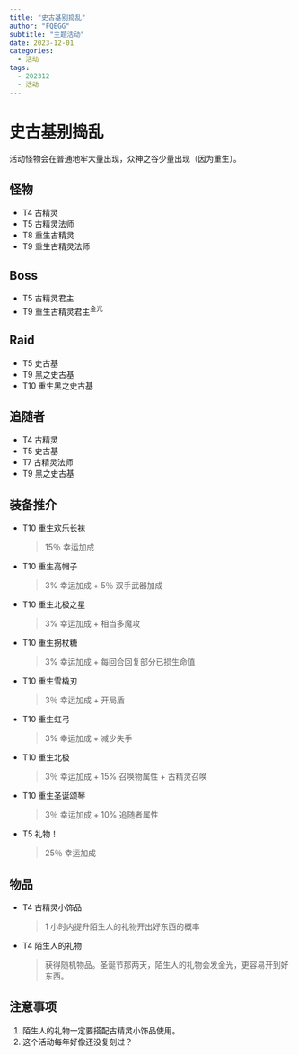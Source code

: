 ```yaml
---
title: "史古基别捣乱"
author: "FQEGG"
subtitle: "主题活动"
date: 2023-12-01
categories:
  - 活动
tags:
  - 202312
  - 活动
---
```


# 史古基别捣乱

活动怪物会在普通地牢大量出现，众神之谷少量出现（因为重生）。

## 怪物

- T4 古精灵 
- T5 古精灵法师 
- T8 重生古精灵 
- T9 重生古精灵法师 

## Boss 

- T5 古精灵君主
- T9 重生古精灵君主<sup>金光</sup>

## Raid

- T5 史古基 
- T9 黑之史古基 
- T10 重生黑之史古基

## 追随者

- T4 古精灵 
- T5 史古基 
- T7 古精灵法师 
- T9 黑之史古基 

## 装备推介

- T10 重生欢乐长袜
  > 15％ 幸运加成
- T10 重生高帽子
  > 3% 幸运加成 + 5％ 双手武器加成
- T10 重生北极之星
  > 3% 幸运加成 + 相当多魔攻
- T10 重生拐杖糖
  > 3% 幸运加成 + 每回合回复部分已损生命值
- T10 重生雪橇刃
  > 3％ 幸运加成 + 开局盾
- T10 重生虹弓
  > 3% 幸运加成 + 减少失手
- T10 重生北极
  > 3％ 幸运加成 + 15% 召唤物属性 + 古精灵召唤
- T10 重生圣诞颂琴
  > 3％ 幸运加成 + 10% 追随者属性
- T5 礼物！
  > 25％ 幸运加成

## 物品

- T4 古精灵小饰品 
  > 1 小时内提升陌生人的礼物开出好东西的概率 
- T4 陌生人的礼物 
  > 获得随机物品。圣诞节那两天，陌生人的礼物会发金光，更容易开到好东西。

## 注意事项
1. 陌生人的礼物一定要搭配古精灵小饰品使用。
2. 这个活动每年好像还没复刻过？